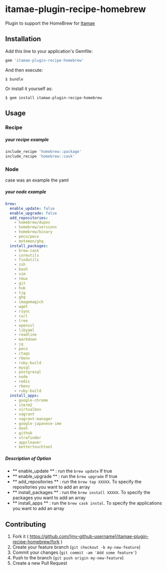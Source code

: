 # itamae-plugin-recipe-homebrew

Plugin to support the HomeBrew for [Itamae](https://github.com/itamae-kitchen/itamae)

## Installation

Add this line to your application's Gemfile:

```ruby
gem 'itamae-plugin-recipe-homebrew'
```

And then execute:

    $ bundle

Or install it yourself as:

    $ gem install itamae-plugin-recipe-homebrew

## Usage

### Recipe

##### your recipe example
```ruby
include_recipe 'homebrew::package'
include_recipe 'homebrew::cask'
```

### Node
case was an example the yaml

##### your node example
```yaml
brew:
  enable_update: false
  enable_upgrade: false
  add_repositories:
    - homebrew/dupes
    - homebrew/versions
    - homebrew/binary
    - peco/peco
    - motemen/ghq
  install_packages:
    - brew-cask
    - coreutils
    - findutils
    - zsh
    - bash
    - vim
    - tmux
    - git
    - hub
    - tig
    - ghq
    - imagemagick
    - wget
    - rsync
    - curl
    - tree
    - openssl
    - libyaml
    - readline
    - markdown
    - jq
    - peco
    - ctags
    - rbenv
    - ruby-build
    - mysql
    - postgresql
    - node
    - redis
    - rbenv
    - ruby-build
  install_apps:
    - google-chrome
    - iterm2
    - virtualbox
    - vagrant
    - vagrant-manager
    - google-japanese-ime
    - dash
    - github
    - xtrafinder
    - appcleaner
    - bettertouchtool
```
##### Description of Option
* ** enable_update ** : run the `brew update` If true
* ** enable_upgrade ** : run the `brew upgrade` If true
* ** add_repositories ** : run the `brew tap XXXXX`. To specify the repositories you want to add an array
* ** install_packages ** : run the `brew install XXXXX`. To specify the packages you want to add an array
* ** install_apps ** : run the `brew cask instal`. To specify the applications you want to add an array

## Contributing

1. Fork it ( https://github.com/[my-github-username]/itamae-plugin-recipe-homebrew/fork )
2. Create your feature branch (`git checkout -b my-new-feature`)
3. Commit your changes (`git commit -am 'Add some feature'`)
4. Push to the branch (`git push origin my-new-feature`)
5. Create a new Pull Request
